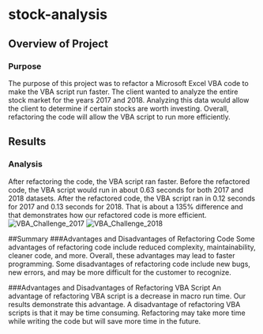 # stock-analysis
## Overview of Project

### Purpose
The purpose of this project was to refactor a Microsoft Excel VBA code to make the VBA script run faster. The client wanted to analyze the entire stock market for the years 2017 and 2018. Analyzing this data would allow the client to determine if certain stocks are worth investing. Overall, refactoring the code will allow the VBA script to run more efficiently.  

## Results
### Analysis
After refactoring the code, the VBA script ran faster. Before the refactored code, the VBA script would run in about 0.63 seconds for both 2017 and 2018 datasets. After the refactored code, the VBA script ran in 0.12 seconds for 2017 and 0.13 seconds for 2018. That is about a 135% difference and that demonstrates how our refactored code is more efficient. 
![VBA_Challenge_2017](https://user-images.githubusercontent.com/107209737/174131687-525c0cd0-c541-407e-ac87-6187542c5af6.png)
![VBA_Challenge_2018](https://user-images.githubusercontent.com/107209737/174131695-811efc1d-1a8a-4bc0-aaa0-f12987303335.png)

##Summary
###Advantages and Disadvantages of Refactoring Code
Some advantages of refactoring code include reduced complexity, maintainability, cleaner code, and more. Overall, these advantages may lead to faster programming. Some disadvantages of refactoring code include new bugs, new errors, and may be more difficult for the customer to recognize. 

###Advantages and Disadvantages of Refactoring VBA Script
An advantage of refactoring VBA script is a decrease in macro run time. Our results demonstrate this advantage. A disadvantage of refactoring VBA scripts is that it may be time consuming. Refactoring may take more time while writing the code but will save more time in the future.
